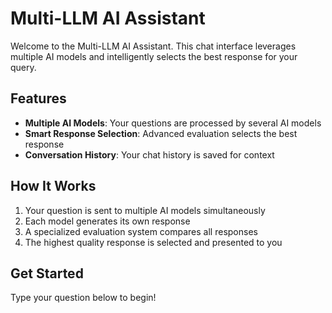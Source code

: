 # Multi-LLM AI Assistant

Welcome to the Multi-LLM AI Assistant. This chat interface leverages multiple AI models and intelligently selects the best response for your query.

## Features

- **Multiple AI Models**: Your questions are processed by several AI models
- **Smart Response Selection**: Advanced evaluation selects the best response
- **Conversation History**: Your chat history is saved for context

## How It Works

1. Your question is sent to multiple AI models simultaneously  
2. Each model generates its own response
3. A specialized evaluation system compares all responses
4. The highest quality response is selected and presented to you

## Get Started

Type your question below to begin!
